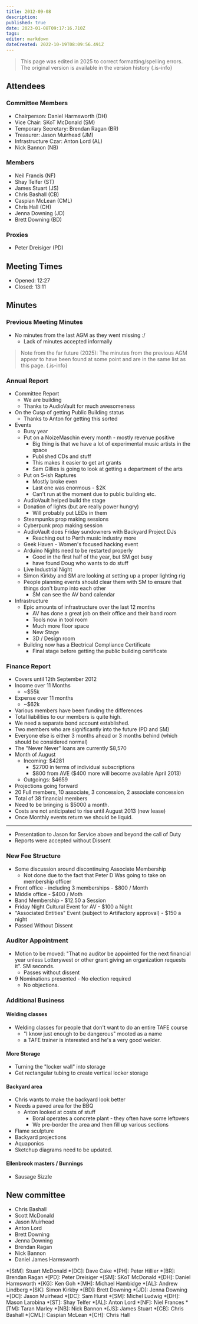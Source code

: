 ```yaml
---
title: 2012-09-08
description: 
published: true
date: 2023-01-08T09:17:16.710Z
tags: 
editor: markdown
dateCreated: 2022-10-19T08:09:56.491Z
---
```


> This page was edited in 2025 to correct formatting/spelling errors. The original version is available in the version history
{.is-info}

## Attendees

### Committee Members

- Chairperson: Daniel Harmsworth (DH)
- Vice Chair: SKoT McDonald (SM)
- Temporary Secretary: Brendan Ragan (BR)
- Treasurer: Jason Muirhead (JM)
- Infrastructure Czar: Anton Lord (AL)
- Nick Bannon (NB)

### Members

- Neil Francis (NF)
- Shay Telfer (ST)
- James Stuart (JS)
- Chris Bashall (CB)
- Caspian McLean (CML)
- Chris Hall (CH)
- Jenna Downing (JD)
- Brett Downing (BD)

### Proxies

- Peter Dreisiger (PD)

## Meeting Times

- Opened: 12:27
- Closed: 13:11

## Minutes

### Previous Meeting Minutes

- No minutes from the last AGM as they went missing :/
  - Lack of minutes accepted informally

> Note from the far future (2025): The minutes from the previous AGM appear to have been found at some point and are in the same list as this page.
{.is-info}

### Annual Report

- Committee Report
  - We are building
  - Thanks to AudioVault for much awesomeness
- On the Cusp of getting Public Building status
  - Thanks to Anton for getting this sorted
- Events
  - Busy year
  - Put on a NoizeMaschin every month - mostly revenue positive
    - Big thing is that we have a lot of experimental music artists in the space
    - Published CDs and stuff
    - This makes it easier to get art grants
    - Sam Gillies is going to look at getting a department of the arts
  - Put on 5-ish Raptures
    - Mostly broke even
    - Last one was enormous - \$2K
    - Can't run at the moment due to public building etc.
  - AudioVault helped build the stage
  - Donation of lights (but are really power hungry)
    - Will probably put LEDs in them
  - Steampunks prop making sessions
  - Cyberpunk prop making session
  - AudioVault does Friday sundowners with Backyard Project DJs
    - Reaching out to Perth music industry more
  - Geek Haven - Women's focused hacking event
  - Arduino Nights need to be restarted properly
    - Good in the first half of the year, but SM got busy
    - have found Doug who wants to do stuff
  - Live Industrial Night
  - Simon Kirkby and SM are looking at setting up a proper lighting rig
  - People planning events should clear them with SM to ensure that things don't bump into each other
    - SM can see the AV band calendar
- Infrastructure
  - Epic amounts of infrastructure over the last 12 months
    - AV has done a great job on their office and their band room
    - Tools now in tool room
    - Much more floor space
    - New Stage
    - 3D / Design room
  - Building now has a Electrical Compliance Certificate
    - Final stage before getting the public building certificate

### Finance Report

- Covers until 12th September 2012
- Income over 11 Months
  - \~\$55k
- Expense over 11 months
  - \~\$62k
- Various members have been funding the differences
- Total liabilities to our members is quite high.
- We need a separate bond account established.
- Two members who are significantly into the future (PD and SM)
- Everyone else is either 3 months ahead or 3 months behind (which should be considered normal)
- The "Never Never" loans are currently \$8,570
- Month of August
  - Incoming: \$4281
    - \$2700 in terms of individual subscriptions
    - \$800 from AVE (\$400 more will become available April 2013)
  - Outgoings: \$4659
- Projections going forward
- 20 Full members, 10 associate, 3 concession, 2 associate concession
- Total of 38 financial members
- Need to be bringing is \$5000 a month.
- Costs are not anticipated to rise until August 2013 (new lease)
- Once Monthly events return we should be liquid.

----

- Presentation to Jason for Service above and beyond the call of Duty
- Reports were accepted without Dissent

### New Fee Structure

- Some discussion around discontinuing Associate Membership
  - Not done due to the fact that Peter D Was going to take on membership officer
- Front office - including 3 memberships - \$800 / Month
- Middle office - \$400 / Moth
- Band Membership - \$12.50 a Session
- Friday Night Cultural Event for AV - \$100 a Night
- "Associated Entities" Event (subject to Artifactory approval) - \$150 a night
- Passed Without Dissent

### Auditor Appointment

- Motion to be moved: "That no auditor be appointed for the next financial year unless Lotterywest or other grant giving an organization requests it". SM seconds.
  - Passes without dissent
- 9 Nominations presented - No election required
  - No objections.

### Additional Business

#### Welding classes

- Welding classes for people that don't want to do an entire TAFE course
  - "I know just enough to be dangerous" mooted as a name
  - a TAFE trainer is interested and he's a very good welder.

#### More Storage

- Turning the "locker wall" into storage
- Get rectangular tubing to create vertical locker storage

#### Backyard area

- Chris wants to make the backyard look better
- Needs a paved area for the BBQ
  - Anton looked at costs of stuff
    - Boral operates a concrete plant - they often have some leftovers
    - We pre-border the area and then fill up various sections
- Flame sculpture
- Backyard projections
- Aquaponics
- Sketchup diagrams need to be updated.

#### Ellenbrook masters / Bunnings

- Sausage Sizzle

## New committee

- Chris Bashall
- Scott McDonald
- Jason Muirhead
- Anton Lord
- Brett Downing
- Jenna Downing
- Brendan Ragan
- Nick Bannon
- Daniel James Harmsworth

*[StM]: Stuart McDonald
*[DC]: Dave Cake
*[PH]: Peter Hillier
*[BR]: Brendan Ragan
*[PD]: Peter Dreisiger
*[SM]: SKoT McDonald
*[DH]: Daniel Harmsworth
*[KG]: Ken Goh
*[MH]: Michael Hambidge
*[AL]: Andrew Lindberg
*[SK]: Simon Kirkby
*[BD]: Brett Downing
*[JD]: Jenna Downing
*[DC]: Jason Muirhead
*[DC]: Sam Hurst
*[SM]: Michel Ludwig
*[DH]: Mason Larobina
*[ST]: Shay Telfer
*[AL]: Anton Lord
*[NF]: Niel Frances
*[TM]: Taran Marley
*[NB]: Nick Bannon
*[JS]: James Stuart
*[CB]: Chris Bashall
*[CML]: Caspian McLean
*[CH]: Chris Hall
